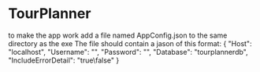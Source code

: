 # TourPlanner

to make the app work add a file named AppConfig.json to the same directory as the exe
The file should contain a jason of this format:
{
  "Host": "localhost",
  "Username": "",
  "Password": "",
  "Database": "tourplannerdb",
  "IncludeErrorDetail": "true\false"
}
